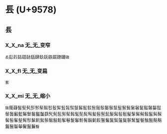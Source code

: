 # 镸 (U+9578)

## 镸

### X_X_na 无_无_变窄
`镸`髟䦇䦈䦉䦊瓺肆镹镺镻镼镽镾`䦋`

### X_X_fl 无_无_变扁
`套`

### X_X_mi 无_无_缩小
`隂`䕃蕼䭮䯭䯮䯯䯰䯱䯲䯳䯴䯵䯶䯷䯸䯹䯺䯻䯼䯽䯾䯿䰀䰁䰂䰃䰄䰅䰆䰇䰈䰉䰊䰋䰌䰍䰎䰏䰐䰑䰒䰓䰔䰕蕻髠髡髢髣髤髥髦髧髨髩髪髫髬髭髮髯髰髱髲髳髴髵髶髷髸髹髺髻髼髽髾髿鬀鬁鬂鬃鬄鬅鬆鬇鬈鬉鬊鬋鬌鬍鬎鬏鬐鬑鬒鬓鬔鬕鬖鬗鬘鬙鬚鬛鬜鬝鬞鬟鬠鬡鬢鬣鬤`䰖`